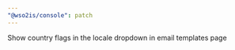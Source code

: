 ```yaml
---
"@wso2is/console": patch
---
```


Show country flags in the locale dropdown in email templates page
